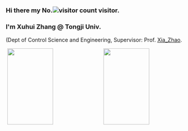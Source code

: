 ### Hi there my No.![visitor count](https://profile-counter.glitch.me/zzy7569/count.svg) visitor.   

### I'm Xuhui Zhang @ Tongji Univ. 

 (Dept of Control Science and Engineering, Supervisor: Prof. [Xia_Zhao](https://see.tongji.edu.cn/info/1388/10495.htm).    
 
<div style="display: flex; justify-content: space-between;"> 
    <img src="https://github-readme-stats.vercel.app/api?username=zzy7569&show_icons=true&theme=tokyonight&count_private=true" style="width: 49%; height: 200px;"/>  
    <img src="https://github-readme-stats.vercel.app/api/top-langs/?username=zzy7569&theme=tokyonight&layout=compact" style="width: 49%; height: 200px;"/> 
</div>
